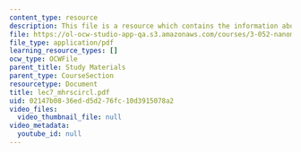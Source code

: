 ```yaml
---
content_type: resource
description: This file is a resource which contains the information about Mohr?s circle.
file: https://ol-ocw-studio-app-qa.s3.amazonaws.com/courses/3-052-nanomechanics-of-materials-and-biomaterials-spring-2007/02147b0836edd5d276fc10d3915078a2_lec7_mhrscircl.pdf
file_type: application/pdf
learning_resource_types: []
ocw_type: OCWFile
parent_title: Study Materials
parent_type: CourseSection
resourcetype: Document
title: lec7_mhrscircl.pdf
uid: 02147b08-36ed-d5d2-76fc-10d3915078a2
video_files:
  video_thumbnail_file: null
video_metadata:
  youtube_id: null
---
```


